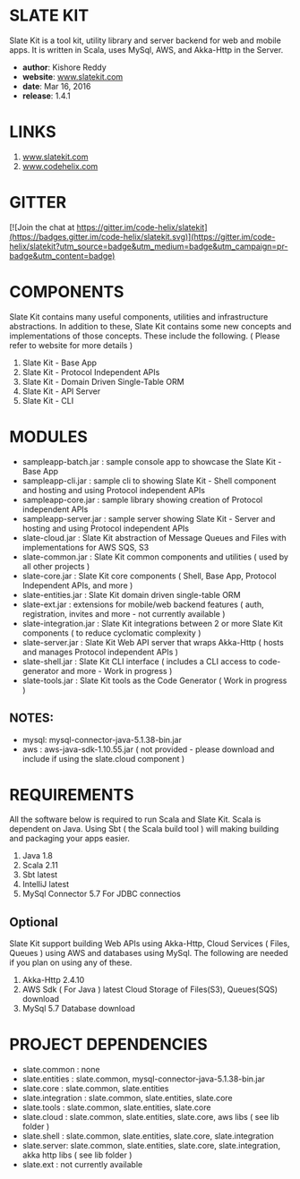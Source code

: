 # SLATE KIT
Slate Kit is a tool kit, utility library and server backend for web and mobile apps. 
It is written in Scala, uses MySql, AWS, and Akka-Http in the Server. 


- **author**: Kishore Reddy
- **website**: www.slatekit.com 
- **date**: Mar 16, 2016
- **release**: 1.4.1


# LINKS
1. www.slatekit.com
2. www.codehelix.com 


# GITTER
[![Join the chat at https://gitter.im/code-helix/slatekit](https://badges.gitter.im/code-helix/slatekit.svg)](https://gitter.im/code-helix/slatekit?utm_source=badge&utm_medium=badge&utm_campaign=pr-badge&utm_content=badge)


# COMPONENTS
Slate Kit contains many useful components, utilities and infrastructure abstractions.
In addition to these, Slate Kit contains some new concepts and implementations of those
concepts. These include the following. ( Please refer to website for more details )

1. Slate Kit - Base App 
2. Slate Kit - Protocol Independent APIs
3. Slate Kit - Domain Driven Single-Table ORM 
4. Slate Kit - API Server
5. Slate Kit - CLI 



# MODULES
- sampleapp-batch.jar    : sample console app to showcase the Slate Kit - Base App   
- sampleapp-cli.jar      : sample cli to showing Slate Kit - Shell component and hosting and using Protocol independent APIs 
- sampleapp-core.jar     : sample library showing creation of Protocol independent APIs
- sampleapp-server.jar   : sample server showing Slate Kit - Server and hosting and using Protocol independent APIs 
- slate-cloud.jar        : Slate Kit abstraction of Message Queues and Files with implementations for AWS SQS, S3 
- slate-common.jar       : Slate Kit common components and utilities ( used by all other projects ) 
- slate-core.jar         : Slate Kit core components ( Shell, Base App, Protocol Independent APIs, and more ) 
- slate-entities.jar     : Slate Kit domain driven single-table ORM        
- slate-ext.jar          : extensions for mobile/web backend features ( auth, registration, invites and more - not currently available )
- slate-integration.jar  : Slate Kit integrations between 2 or more Slate Kit components ( to reduce cyclomatic complexity )
- slate-server.jar       : Slate Kit Web API server that wraps Akka-Http ( hosts and manages Protocol independent APIs )
- slate-shell.jar        : Slate Kit CLI interface ( includes a CLI access to code-generator and more - Work in progress ) 
- slate-tools.jar        : Slate Kit tools as the Code Generator ( Work in progress ) 

## NOTES:
- mysql: mysql-connector-java-5.1.38-bin.jar 
- aws  : aws-java-sdk-1.10.55.jar ( not provided - please download and include if using the slate.cloud component )



# REQUIREMENTS
All the software below is required to run Scala and Slate Kit. Scala is dependent on Java. 
Using Sbt ( the Scala build tool ) will making building and packaging your apps easier.

1. Java	            1.8	
2. Scala	          2.11
3. Sbt	            latest
4. IntelliJ	        latest 
5. MySql Connector	5.7	For JDBC connectios 


## Optional
Slate Kit support building Web APIs using Akka-Http, Cloud Services ( Files, Queues ) using AWS and databases using MySql. 
The following are needed if you plan on using any of these.

1. Akka-Http	2.4.10 
2. AWS Sdk ( For Java )	latest	Cloud Storage of Files(S3), Queues(SQS)	download
3. MySql 5.7	Database	download


# PROJECT DEPENDENCIES
- slate.common : none
- slate.entities : slate.common, mysql-connector-java-5.1.38-bin.jar
- slate.core : slate.common, slate.entities 
- slate.integration : slate.common, slate.entities, slate.core
- slate.tools : slate.common, slate.entities, slate.core
- slate.cloud : slate.common, slate.entities, slate.core, aws libs ( see lib folder )
- slate.shell : slate.common, slate.entities, slate.core, slate.integration
- slate.server: slate.common, slate.entities, slate.core, slate.integration,  akka http libs ( see lib folder ) 
- slate.ext : not currently available

